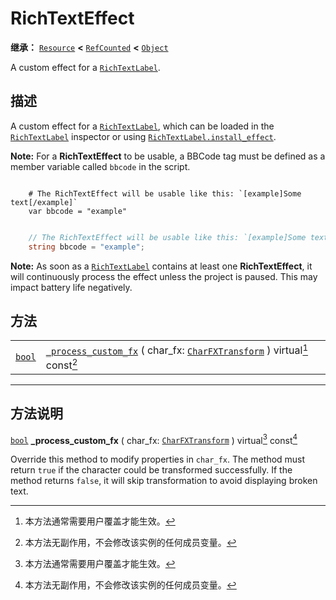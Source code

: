 <!-- ⚠ 请勿编辑本文件 ⚠ -->
<!-- 本文档使用脚本从 WeDot 引擎源码仓库生成。 -->
<!-- 生成脚本：https://github.com/WeDot-Engine/WeDot/tree/4.3/doc/tools/make_md.py； -->
<!-- 原文件：https://github.com/WeDot-Engine/WeDot/tree/4.3/doc/classes/RichTextEffect.xml。 -->

<div id="_class_richtexteffect"></div>

# RichTextEffect

**继承：** [`Resource`](class_resource.md) **<** [`RefCounted`](class_refcounted.md) **<** [`Object`](class_object.md)

A custom effect for a [`RichTextLabel`](class_richtextlabel.md).

## 描述

A custom effect for a [`RichTextLabel`](class_richtextlabel.md), which can be loaded in the [`RichTextLabel`](class_richtextlabel.md) inspector or using [`RichTextLabel.install_effect`](#class_richtextlabel_method_install_effect).

 **Note:** For a **RichTextEffect** to be usable, a BBCode tag must be defined as a member variable called `bbcode` in the script.



```gdscript

    # The RichTextEffect will be usable like this: `[example]Some text[/example]`
    var bbcode = "example"
```

```csharp

    // The RichTextEffect will be usable like this: `[example]Some text[/example]`
    string bbcode = "example";
```



 **Note:** As soon as a [`RichTextLabel`](class_richtextlabel.md) contains at least one **RichTextEffect**, it will continuously process the effect unless the project is paused. This may impact battery life negatively.





## 方法

|||
|:-:|:--|
| [`bool`](class_bool.md) | [`_process_custom_fx`](#class_richtexteffect_private_method__process_custom_fx) ( char_fx: [`CharFXTransform`](class_charfxtransform.md) ) virtual[^virtual] const[^const] |

<!-- rst-class:: classref-section-separator -->

---

## 方法说明

<div id="_class_richtexteffect_private_method__process_custom_fx"></div>

[`bool`](class_bool.md) **_process_custom_fx** ( char_fx: [`CharFXTransform`](class_charfxtransform.md) ) virtual[^virtual] const[^const]<div id="class_richtexteffect_private_method__process_custom_fx"></div>

Override this method to modify properties in `char_fx`. The method must return `true` if the character could be transformed successfully. If the method returns `false`, it will skip transformation to avoid displaying broken text.

[^virtual]: 本方法通常需要用户覆盖才能生效。
[^const]: 本方法无副作用，不会修改该实例的任何成员变量。
[^vararg]: 本方法除了能接受在此处描述的参数外，还能够继续接受任意数量的参数。
[^constructor]: 本方法用于构造某个类型。
[^static]: 调用本方法无需实例，可直接使用类名进行调用。
[^operator]: 本方法描述的是使用本类型作为左操作数的有效运算符。
[^bitfield]: 这个值是由下列位标志构成位掩码的整数。
[^void]: 无返回值。
